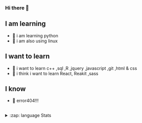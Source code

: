 ### Hi there 👋

  
  
## I am learning 
- 🔭 i am learning python
- 🔭 i am also using linux

## I want to learn 
- 🔭 i want to learn c++ ,sql ,R ,jquery ,javascript ,git ,html & css 
- 🔭 i think i want to learn React, Reakit ,sass

## I know
- 🔭 error404!!!

<br>
<details>
  <summary>:zap: language Stats</summary>
  
  [![Top Langs](https://github-readme-stats.vercel.app/api/top-langs/?username=XOOLE&layout=compact)](https://github.com/anuraghazra/github-readme-stats)


<br>
<details>
  <summary>:zap: GitHub Stats</summary>

  <img align="left" alt="XOOLE's GitHub Stats" src="https://github-readme-stats.codestackr.vercel.app/api?username=XOOLE&show_icons=true&hide_border=true" />
